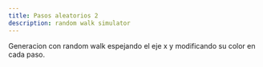 ```yaml
---
title: Pasos aleatorios 2
description: random walk simulator
---
```

<div id="sketch">
</div>
<script src="/scripts/randomwalkmirror.js"></script>

Generacion con random walk espejando el eje x y modificando su color en cada paso.